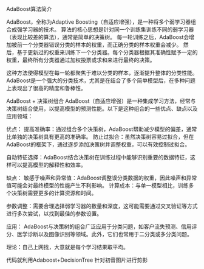 AdaBoost算法简介

AdaBoost，全称为Adaptive Boosting（自适应增强），是一种将多个弱学习器组合成强学习器的技术。 算法的核心思想是针对同一个训练集训练不同的弱学习器（表现比较差的算法），通常是简单的决策树。 每一轮训练之后，AdaBoost会增加被前一个分类器错误分类的样本的权重，而正确分类的样本权重会减少。 然后，基于更新过的权重来训练下一个分类器。每个分类器根据其准确性赋予一定的权重，最终所有分类器通过加权投票或求和来进行最终的决策。

这种方法使得模型在每一轮都聚焦于难以分类的样本，逐渐提升整体的分类性能。AdaBoost是一个强大的分类技术，尤其是在结合了多个简单模型后，在多种问题上表现出了很高的精度和鲁棒性。

AdaBoost + 决策树组合 
AdaBoost（自适应增强）是一种集成学习方法，经常与决策树结合使用，以提高模型的预测性能。以下是这种组合的一些优点、缺点以及应用领域：

优点： 提高准确率：通过组合多个决策树，AdaBoost帮助减少模型的偏差，通常比单独的决策树具有更高的准确率。 防止过拟合：虽然决策树容易过拟合，但在AdaBoost的框架下，通过逐步添加决策树并调整权重，可以有效控制过拟合。 

自动特征选择：AdaBoost结合决策树在训练过程中能够识别重要的数据特征，这样可以提高模型的解释性和效率。 

缺点： 敏感于噪声和异常值：AdaBoost调整误分类数据的权重，因此噪声和异常值可能会对最终模型的性能产生不利影响。 计算成本：与单一模型相比，训练多个决策树需要更多的计算资源和时间。

参数调整：需要合理选择弱学习器的数量和深度，这可能需要通过交叉验证等方式进行多次尝试，以找到最佳的参数设置。 

应用： AdaBoost与决策树的组合广泛应用于分类问题，如客户流失预测、信用评分、医学诊断以及图像识别等领域。此外，它们也常用于二分类或多分类问题。

理论：自己上网找，大意就是每个学习结果取平均。

代码就利用Adaboost+DecisionTree 针对初音图片进行剪影

